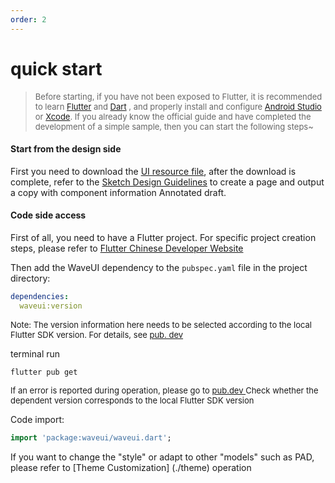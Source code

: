 ```yaml
---
order: 2
---
```


# quick start

<blockquote><p style="color:#666666">
  <font size="2">
  Before starting, if you have not been exposed to Flutter, it is recommended to learn <a href="https://flutter.cn/">Flutter</a> and <a href="https://dart.cn/guides/language/language-tour">Dart</a> , and properly install and configure <a href="https://developer.android.google.cn/studio">Android Studio </a> or <a href=" https://developer.apple.com/cn/xcode/"> Xcode</a>. If you already know the official guide and have completed the development of a simple sample, then you can start the following steps~</font>
</p>
</blockquote>

#### Start from the design side
First you need to download the [UI resource file](https://waveui.ke.com/download/sketch), after the download is complete, refer to the [Sketch Design Guidelines](./sketch) to create a page and output a copy with component information Annotated draft.

#### Code side access

First of all, you need to have a Flutter project. For specific project creation steps, please refer to [Flutter Chinese Developer Website](https://flutter.cn/docs/get-started/editor?tab=androidstudio)

Then add the WaveUI dependency to the `pubspec.yaml` file in the project directory:

```yaml
dependencies:
  waveui:version
```

<p color="#666666"><font size="2"> Note: The version information here needs to be selected according to the local Flutter SDK version. For details, see <a href="https://pub.flutter-io.cn/packages/waveui/versions"> pub. dev </a> </font></p>

terminal run

```shell
flutter pub get
```

<p color="#666666"><font size="2">If an error is reported during operation, please go to <a href="https://pub.flutter-io.cn/packages/waveui/versions"> pub.dev </a> Check whether the dependent version corresponds to the local Flutter SDK version</font></p>

Code import:

```dart
import 'package:waveui/waveui.dart';
```

If you want to change the "style" or adapt to other "models" such as PAD, please refer to [Theme Customization] (./theme) operation